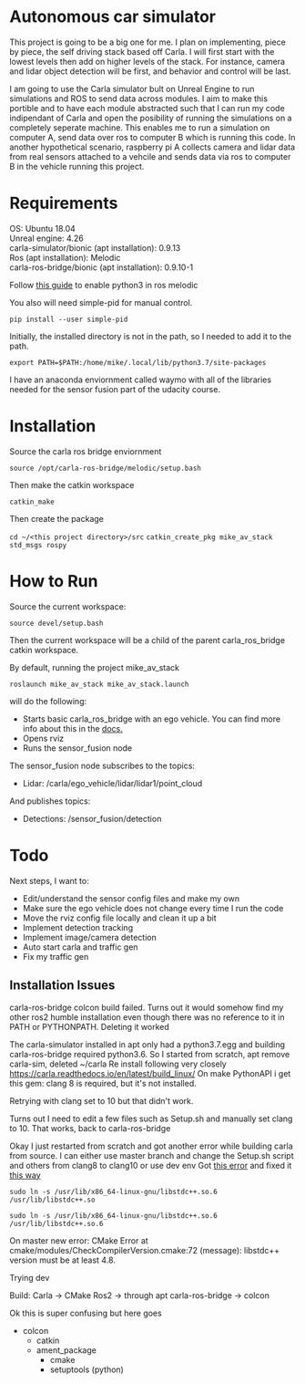 # Autonomous car simulator

This project is going to be a big one for me. I plan on implementing, piece by piece, the self driving stack based off Carla. I will first start with the lowest levels then add on higher levels of the stack. For instance, camera and lidar object detection will be first, and behavior and control will be last.

I am going to use the Carla simulator bult on Unreal Engine to run simulations and ROS to send data across modules. I aim to make this portible and to have each module abstracted such that I can run my code indipendant of Carla and open the posibility of running the simulations on a completely seperate machine. This enables me to run a simulation on computer A, send data over ros to computer B which is running this code. In another hypothetical scenario, raspberry pi A collects camera and lidar data from real sensors attached to a vehcile and sends data via ros to computer B in the vehicle running this project.

# Requirements

OS: Ubuntu 18.04\
Unreal engine: 4.26\
carla-simulator/bionic (apt installation): 0.9.13\
Ros (apt installation): Melodic\
carla-ros-bridge/bionic (apt installation): 0.9.10-1

<!-- 
This is for when I eventually create a fork for ros2

Carla: 0.9.13 [built from source](https://carla.readthedocs.io/en/latest/build_linux/)
Carla ros bridge (0.9.13) and Ros2 [Foxy Fitzroy from source](https://docs.ros.org/en/foxy/Installation/Ubuntu-Install-Debians.html)
-->


Follow [this guide](https://www.dhanoopbhaskar.com/blog/2020-05-07-working-with-python-3-in-ros-kinetic-or-melodic/)
to enable python3 in ros melodic

You also will need simple-pid for manual control.

`pip install --user simple-pid`

Initially, the installed directory is not in the path, so I needed to add it to the path.

`export PATH=$PATH:/home/mike/.local/lib/python3.7/site-packages`

I have an anaconda enviornment called waymo with all of the libraries needed for the sensor fusion part of the udacity course. 


# Installation

Source the carla ros bridge enviornment

`source /opt/carla-ros-bridge/melodic/setup.bash`

Then make the catkin workspace

`catkin_make`

Then create the package

`cd ~/<this project directory>/src`
`catkin_create_pkg mike_av_stack std_msgs rospy`

# How to Run

Source the current workspace:

`source devel/setup.bash`

Then the current workspace will be a child of the parent carla_ros_bridge catkin workspace.


By default, running the project mike_av_stack 

`roslaunch mike_av_stack mike_av_stack.launch`

will do the following:

- Starts basic carla_ros_bridge with an ego vehicle. You can find more info about this in the [docs.](https://carla.readthedocs.io/en/0.9.9/ros_launchs/#carla_ego_vehiclelaunch)
- Opens rviz
- Runs the sensor_fusion node

The sensor_fusion node subscribes to the topics:
- Lidar: /carla/ego_vehicle/lidar/lidar1/point_cloud

And publishes topics:
- Detections: /sensor_fusion/detection


<!-- I used [this ros question](https://answers.ros.org/question/373094/understanding-pointcloud2-data/) to understand what kind of data is in the PointCloud2 ros topic. -->


# Todo

Next steps, I want to:
- Edit/understand the sensor config files and make my own
- Make sure the ego vehicle does not change every time I run the code
- Move the rviz config file locally and clean it up a bit
- Implement detection tracking
- Implement image/camera detection
- Auto start carla and traffic gen
- Fix my traffic gen


## Installation Issues

carla-ros-bridge colcon build failed. Turns out it would somehow find my other ros2 humble installation even though there was no reference to it in PATH or PYTHONPATH. Deleting it worked

The carla-simulator installed in apt only had a python3.7.egg and building carla-ros-bridge required python3.6.
So I started from scratch, apt remove carla-sim, deleted ~/carla
Re install following very closely https://carla.readthedocs.io/en/latest/build_linux/
On make PythonAPI i get this gem: clang 8 is required, but it's not installed.

Retrying with clang set to 10 but that didn't work.

Turns out I need to edit a few files such as Setup.sh and manually set clang to 10. That works, back to carla-ros-bridge

Okay I just restarted from scratch and got another error while building carla from source. I can either use master branch and change the Setup.sh script and others from clang8 to clang10 or use dev env
Got [this error](https://github.com/carla-simulator/carla/issues/5886)
and fixed it [this way](https://stackoverflow.com/questions/40790943/usr-bin-ld-cannot-find-lstdc-for-ubuntu-while-trying-to-swift-build-perfe)

`sudo ln -s /usr/lib/x86_64-linux-gnu/libstdc++.so.6 /usr/lib/libstdc++.so`

`sudo ln -s /usr/lib/x86_64-linux-gnu/libstdc++.so.6 /usr/lib/libstdc++.so.6`

On master new error:
CMake Error at cmake/modules/CheckCompilerVersion.cmake:72 (message):
  libstdc++ version must be at least 4.8.


Trying dev

Build:
Carla -> CMake
Ros2 -> through apt
carla-ros-bridge -> colcon

Ok this is super confusing but here goes

- colcon
    - catkin
    - ament_package 
        - cmake
        - setuptools (python)

<!--
# Next steps for tomorrow

find the best way to get ros2 and start subbing to topics from carla-ros-bridge even though they dont exist. Maybe docker? 

export CARLA_ROOT=/opt/carla-simulator
export PYTHONPATH=$PYTHONPATH:$CARLA_ROOT/PythonAPI/carla/dist/carla-0.9.13-py3.7-linux-x86_64.egg:$CARLA_ROOT/PythonAPI/carla

## Installation


- Docker
    - Anaconda
    - Python: 3.7
    - Tensorflow:
    - OpenCV:
    - ROS:
    - rospy:
    - catkin: 
    - python3-catkin-pkg-modules
    - python3-rospkg-modules
- Unreal Engine: 
- Carla: 
-->
